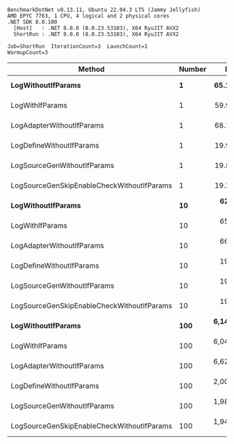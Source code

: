 ```

BenchmarkDotNet v0.13.11, Ubuntu 22.04.3 LTS (Jammy Jellyfish)
AMD EPYC 7763, 1 CPU, 4 logical and 2 physical cores
.NET SDK 8.0.100
  [Host]   : .NET 8.0.0 (8.0.23.53103), X64 RyuJIT AVX2
  ShortRun : .NET 8.0.0 (8.0.23.53103), X64 RyuJIT AVX2

Job=ShortRun  IterationCount=3  LaunchCount=1  
WarmupCount=3  

```
| Method                                     | Number | Mean        | Error        | StdDev    | Min         | Max         | Gen0   | Allocated |
|------------------------------------------- |------- |------------:|-------------:|----------:|------------:|------------:|-------:|----------:|
| **LogWithoutIfParams**                         | **1**      |    **65.16 ns** |     **6.048 ns** |  **0.332 ns** |    **64.80 ns** |    **65.46 ns** | **0.0010** |      **88 B** |
| LogWithIfParams                            | 1      |    59.95 ns |     1.757 ns |  0.096 ns |    59.85 ns |    60.04 ns | 0.0010 |      88 B |
| LogAdapterWithoutIfParams                  | 1      |    68.11 ns |    34.124 ns |  1.870 ns |    66.89 ns |    70.26 ns | 0.0010 |      88 B |
| LogDefineWithoutIfParams                   | 1      |    19.92 ns |     2.670 ns |  0.146 ns |    19.80 ns |    20.08 ns |      - |         - |
| LogSourceGenWithoutIfParams                | 1      |    19.89 ns |     1.427 ns |  0.078 ns |    19.82 ns |    19.98 ns |      - |         - |
| LogSourceGenSkipEnableCheckWithoutIfParams | 1      |    19.27 ns |     0.951 ns |  0.052 ns |    19.22 ns |    19.32 ns |      - |         - |
| **LogWithoutIfParams**                         | **10**     |   **622.99 ns** |   **265.097 ns** | **14.531 ns** |   **613.14 ns** |   **639.68 ns** | **0.0105** |     **880 B** |
| LogWithIfParams                            | 10     |   659.54 ns |    13.217 ns |  0.724 ns |   658.78 ns |   660.22 ns | 0.0105 |     880 B |
| LogAdapterWithoutIfParams                  | 10     |   662.21 ns |    26.213 ns |  1.437 ns |   660.57 ns |   663.21 ns | 0.0105 |     880 B |
| LogDefineWithoutIfParams                   | 10     |   198.16 ns |     2.660 ns |  0.146 ns |   198.03 ns |   198.32 ns |      - |         - |
| LogSourceGenWithoutIfParams                | 10     |   197.38 ns |     2.363 ns |  0.130 ns |   197.26 ns |   197.52 ns |      - |         - |
| LogSourceGenSkipEnableCheckWithoutIfParams | 10     |   193.20 ns |    37.726 ns |  2.068 ns |   191.63 ns |   195.54 ns |      - |         - |
| **LogWithoutIfParams**                         | **100**    | **6,148.59 ns** |   **153.931 ns** |  **8.437 ns** | **6,141.22 ns** | **6,157.80 ns** | **0.0992** |    **8800 B** |
| LogWithIfParams                            | 100    | 6,048.02 ns | 1,048.974 ns | 57.498 ns | 5,983.17 ns | 6,092.76 ns | 0.0992 |    8800 B |
| LogAdapterWithoutIfParams                  | 100    | 6,628.75 ns |    86.010 ns |  4.714 ns | 6,623.34 ns | 6,631.95 ns | 0.0992 |    8800 B |
| LogDefineWithoutIfParams                   | 100    | 2,002.19 ns |   120.752 ns |  6.619 ns | 1,996.60 ns | 2,009.50 ns |      - |         - |
| LogSourceGenWithoutIfParams                | 100    | 1,982.87 ns |    65.128 ns |  3.570 ns | 1,980.48 ns | 1,986.98 ns |      - |         - |
| LogSourceGenSkipEnableCheckWithoutIfParams | 100    | 1,944.99 ns |   540.200 ns | 29.610 ns | 1,925.20 ns | 1,979.03 ns |      - |         - |

